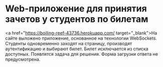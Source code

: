 # Web-приложение для принятия зачетов у студентов по билетам
<a href="https://boiling-reef-43736.herokuapp.com/ target="_blank">На сайте</a> выложено приложение, основанное на технологии WebSockets. Студенты одновременно заходят на страницу, производят аутентификацию и выбирают билет. Билет исключается из списка доступных. Появлятся задача для решения. Форма загрузки ответа не предусмотрена.



